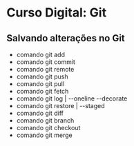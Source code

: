 # Curso Digital: Git

## Salvando alterações no Git
* comando git add
* comando git commit
* comando git remote
* comando git push
* comando git pull
* comando git fetch
* comando git log  | --oneline --decorate
* comando git restore | --staged
* comando git diff
* comando git branch
* comando git checkout
* comando git merge